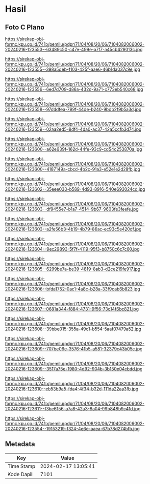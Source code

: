 # Hasil

## Foto C Plano

https://sirekap-obj-formc.kpu.go.id/741b/pemilu/pdpr/71/04/08/20/06/7104082006002-20240216-123553--63489c50-c47e-499e-a7f7-a45cb429013c.jpg

https://sirekap-obj-formc.kpu.go.id/741b/pemilu/pdpr/71/04/08/20/06/7104082006002-20240216-123555--398a5deb-f103-425f-aae6-46b1da037c9e.jpg

https://sirekap-obj-formc.kpu.go.id/741b/pemilu/pdpr/71/04/08/20/06/7104082006002-20240216-123556--6ed7d709-d86a-432d-9a71-c773eb540c68.jpg

https://sirekap-obj-formc.kpu.go.id/741b/pemilu/pdpr/71/04/08/20/06/7104082006002-20240216-123558--97dddfea-799f-44de-b240-9bdb2f9b5a3d.jpg

https://sirekap-obj-formc.kpu.go.id/741b/pemilu/pdpr/71/04/08/20/06/7104082006002-20240216-123559--02aa2ed5-8df4-4da0-ac37-42a5ccfb3d74.jpg

https://sirekap-obj-formc.kpu.go.id/741b/pemilu/pdpr/71/04/08/20/06/7104082006002-20240216-123600--a62e639f-162d-44fe-93c9-cd54c253870a.jpg

https://sirekap-obj-formc.kpu.go.id/741b/pemilu/pdpr/71/04/08/20/06/7104082006002-20240216-123600--4187149a-cbcd-4b2c-91a3-e52e1e2d28fb.jpg

https://sirekap-obj-formc.kpu.go.id/741b/pemilu/pdpr/71/04/08/20/06/7104082006002-20240216-123602--35eee030-b589-4d93-8916-540e693024cd.jpg

https://sirekap-obj-formc.kpu.go.id/741b/pemilu/pdpr/71/04/08/20/06/7104082006002-20240216-123603--df9455e7-b1a7-4514-9b67-9603fe3feefe.jpg

https://sirekap-obj-formc.kpu.go.id/741b/pemilu/pdpr/71/04/08/20/06/7104082006002-20240216-123603--a2fe56b3-4b19-4b79-86ac-ec93c5e420df.jpg

https://sirekap-obj-formc.kpu.go.id/741b/pemilu/pdpr/71/04/08/20/06/7104082006002-20240216-123604--9ec29893-5f7f-4119-95f3-b8750c6c7c60.jpg

https://sirekap-obj-formc.kpu.go.id/741b/pemilu/pdpr/71/04/08/20/06/7104082006002-20240216-123605--6299be7a-be39-4819-8ab3-d2ce219fe917.jpg

https://sirekap-obj-formc.kpu.go.id/741b/pemilu/pdpr/71/04/08/20/06/7104082006002-20240216-123606--bfda1752-0ac1-4a8c-b28a-33f9cab6b823.jpg

https://sirekap-obj-formc.kpu.go.id/741b/pemilu/pdpr/71/04/08/20/06/7104082006002-20240216-123607--0681a344-f884-4731-9f56-73c14f6bc821.jpg

https://sirekap-obj-formc.kpu.go.id/741b/pemilu/pdpr/71/04/08/20/06/7104082006002-20240216-123608--39bbe015-355a-49c1-b554-5aaf07479a52.jpg

https://sirekap-obj-formc.kpu.go.id/741b/pemilu/pdpr/71/04/08/20/06/7104082006002-20240216-123609--707be06e-3576-41b5-a581-32379c43b05c.jpg

https://sirekap-obj-formc.kpu.go.id/741b/pemilu/pdpr/71/04/08/20/06/7104082006002-20240216-123609--3517a75e-1980-4d92-904b-3b150e04cbdd.jpg

https://sirekap-obj-formc.kpu.go.id/741b/pemilu/pdpr/71/04/08/20/06/7104082006002-20240216-123610--eb53b9a5-fda4-4f34-b32d-111da22aa3fb.jpg

https://sirekap-obj-formc.kpu.go.id/741b/pemilu/pdpr/71/04/08/20/06/7104082006002-20240216-123611--f3be6156-a7a8-42a3-8a04-99b848b9c41d.jpg

https://sirekap-obj-formc.kpu.go.id/741b/pemilu/pdpr/71/04/08/20/06/7104082006002-20240216-123554--19153219-f324-4e6e-aaea-67b78d274bfb.jpg


## Metadata

| Key        | Value               |
| ---------- | ------------------- |
| Time Stamp | 2024-02-17 13:05:41 |
| Kode Dapil | 7101                |




